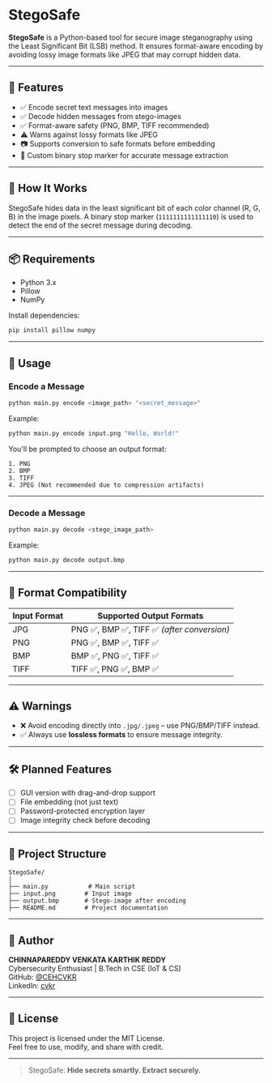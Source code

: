# StegoSafe

**StegoSafe** is a Python-based tool for secure image steganography using the Least Significant Bit (LSB) method. It ensures format-aware encoding by avoiding lossy image formats like JPEG that may corrupt hidden data.

---

## 🔐 Features

- ✅ Encode secret text messages into images
- ✅ Decode hidden messages from stego-images
- ✅ Format-aware safety (PNG, BMP, TIFF recommended)
- ⚠️ Warns against lossy formats like JPEG
- 📷 Supports conversion to safe formats before embedding
- 🛑 Custom binary stop marker for accurate message extraction

---

## 🧠 How It Works

StegoSafe hides data in the least significant bit of each color channel (R, G, B) in the image pixels. A binary stop marker (`1111111111111110`) is used to detect the end of the secret message during decoding.

---

## 📦 Requirements

- Python 3.x
- Pillow
- NumPy

Install dependencies:

```bash
pip install pillow numpy
```

---

## 🚀 Usage

### Encode a Message

```bash
python main.py encode <image_path> "<secret_message>"
```

Example:

```bash
python main.py encode input.png "Hello, World!"
```

You'll be prompted to choose an output format:

```
1. PNG
2. BMP
3. TIFF
4. JPEG (Not recommended due to compression artifacts)
```

---

### Decode a Message

```bash
python main.py decode <stego_image_path>
```

Example:

```bash
python main.py decode output.bmp
```

---

## 🔄 Format Compatibility

| Input Format | Supported Output Formats         |
|--------------|----------------------------------|
| JPG          | PNG ✅, BMP ✅, TIFF ✅ *(after conversion)* |
| PNG          | PNG ✅, BMP ✅, TIFF ✅            |
| BMP          | BMP ✅, PNG ✅, TIFF ✅            |
| TIFF         | TIFF ✅, PNG ✅, BMP ✅            |

---

## ⚠️ Warnings

- ❌ Avoid encoding directly into `.jpg/.jpeg` – use PNG/BMP/TIFF instead.
- ✅ Always use **lossless formats** to ensure message integrity.

---

## 🛠️ Planned Features

- [ ] GUI version with drag-and-drop support
- [ ] File embedding (not just text)
- [ ] Password-protected encryption layer
- [ ] Image integrity check before decoding

---

## 📁 Project Structure

```
StegoSafe/
│
├── main.py           # Main script
├── input.png        # Input image
├── output.bmp       # Stego-image after encoding
├── README.md        # Project documentation
```

---

## 👤 Author

**CHINNAPAREDDY VENKATA KARTHIK REDDY**  
Cybersecurity Enthusiast | B.Tech in CSE (IoT & CS)  
GitHub: [@CEHCVKR](https://github.com/CEHCVKR)  
LinkedIn: [cvkr](https://www.linkedin.com/in/cvkr/)

---

## 📜 License

This project is licensed under the MIT License.  
Feel free to use, modify, and share with credit.

---

> StegoSafe: **Hide secrets smartly. Extract securely.**
